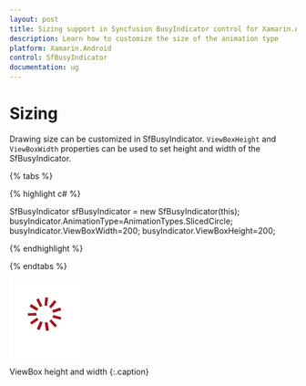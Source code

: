 ```yaml
---
layout: post
title: Sizing support in Syncfusion BusyIndicator control for Xamarin.Android
description: Learn how to customize the size of the animation type
platform: Xamarin.Android
control: SfBusyIndicator
documentation: ug
---
```


# Sizing

Drawing size can be customized in SfBusyIndicator. `ViewBoxHeight` and `ViewBoxWidth` properties can be used to set height and width of the SfBusyIndicator.

{% tabs %}

{% highlight c# %}

SfBusyIndicator sfBusyIndicator = new SfBusyIndicator(this);
busyIndicator.AnimationType=AnimationTypes.SlicedCircle;
busyIndicator.ViewBoxWidth=200;
busyIndicator.ViewBoxHeight=200;
	
{% endhighlight %}

{% endtabs %}

![](images/Sizing_img1.png)                                                                              

ViewBox height and width
{:.caption}
